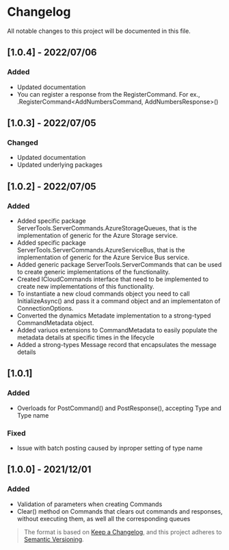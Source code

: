 # Changelog
All notable changes to this project will be documented in this file.

## [1.0.4] - 2022/07/06
### Added
- Updated documentation
- You can register a response from the RegisterCommand. For ex., .RegisterCommand<AddNumbersCommand, AddNumbersResponse>()


## [1.0.3] - 2022/07/05
### Changed
- Updated documentation
- Updated underlying packages

## [1.0.2] - 2022/07/05
### Added
- Added specific package ServerTools.ServerCommands.AzureStorageQueues, that is the implementation of generic for the Azure Storage service.
- Added specific package ServerTools.ServerCommands.AzureServiceBus, that is the implementation of generic for the Azure Service Bus service.
- Added generic package ServerTools.ServerCommands that can be used to create generic implementations of the functionality.
- Created ICloudCommands interface that need to be implemented to create new implementations of this functionality.
- To instantiate a new cloud commands object you need to call InitializeAsync() and pass it a command object and an implementaton of ConnectionOptions.
- Converted the dynamics Metadate implementation to a strong-typed CommandMetadata object.
- Added variuos extensions to CommandMetadata to easily populate the metadata details at specific times in the lifecycle
- Added a strong-types Message record that encapsulates the message details


## [1.0.1]
### Added
- Overloads for PostCommand() and PostResponse(), accepting Type and Type name
### Fixed 
- Issue with batch posting caused by inproper setting of type name



## [1.0.0] - 2021/12/01
### Added
- Validation of parameters when creating Commands
- Clear() method on Commands that clears out commands and responses, without executing them, as well all the corresponding queues  



> The format is based on [Keep a Changelog](https://keepachangelog.com/en/1.0.0/), and this project adheres to [Semantic Versioning](https://semver.org/spec/v2.0.0.html).